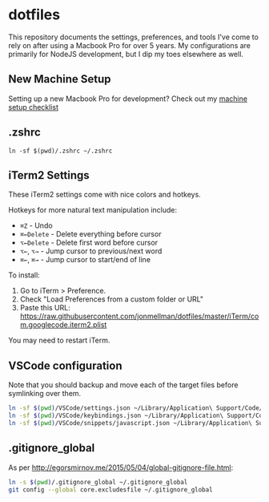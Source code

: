 # dotfiles

This repository documents the settings, preferences, and tools I've come to rely on after using a Macbook Pro for over 5 years. My configurations are primarily for NodeJS development, but I dip my toes elsewhere as well.

## New Machine Setup

Setting up a new Macbook Pro for development? Check out my [machine setup checklist](NEW_MACHINE_SETUP.md)

## .zshrc
`ln -sf $(pwd)/.zshrc ~/.zshrc`

## iTerm2 Settings

These iTerm2 settings come with nice colors and hotkeys.

Hotkeys for more natural text manipulation include:
* `⌘Z` - Undo
* `⌘←Delete` - Delete everything before cursor
* `⌥←Delete` - Delete first word before cursor
* `⌥←`, `⌥→`  - Jump cursor to previous/next word
* `⌘←`, `⌘→`  - Jump cursor to start/end of line

To install:
1. Go to iTerm > Preference.
2. Check "Load Preferences from a custom folder or URL"
3. Paste this URL: https://raw.githubusercontent.com/jonmellman/dotfiles/master/iTerm/com.googlecode.iterm2.plist

You may need to restart iTerm.

## VSCode configuration

Note that you should backup and move each of the target files before symlinking over them.

```sh
ln -sf $(pwd)/VSCode/settings.json ~/Library/Application\ Support/Code/User/settings.json
ln -sf $(pwd)/VSCode/keybindings.json ~/Library/Application\ Support/Code/User/keybindings.json
ln -sf $(pwd)/VSCode/snippets/javascript.json ~/Library/Application\ Support/Code/User/snippets/javascript.json
```

## .gitignore_global

As per http://egorsmirnov.me/2015/05/04/global-gitignore-file.html:

```sh
ln -s $(pwd)/.gitignore_global ~/.gitignore_global
git config --global core.excludesfile ~/.gitignore_global
```
